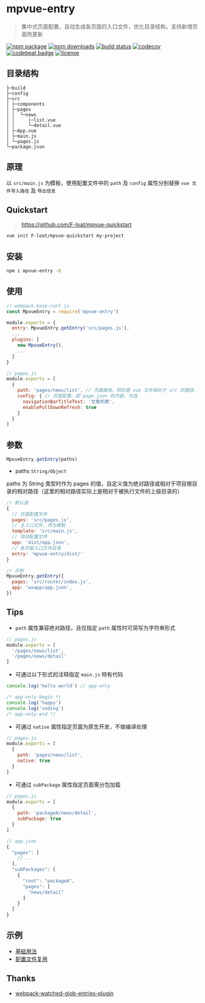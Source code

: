 # mpvue-entry

> 集中式页面配置，自动生成各页面的入口文件，优化目录结构，支持新增页面热更新

[![npm package](https://img.shields.io/npm/v/mpvue-entry.svg)](https://npmjs.org/package/mpvue-entry)
[![npm downloads](https://img.shields.io/npm/dw/mpvue-entry.svg)](https://npmjs.org/package/mpvue-entry)
[![build status](https://travis-ci.org/F-loat/mpvue-entry.svg?branch=master)](https://travis-ci.org/F-loat/mpvue-entry)
[![codecov](https://codecov.io/gh/F-loat/mpvue-entry/branch/master/graph/badge.svg)](https://codecov.io/gh/F-loat/mpvue-entry/branch/master)
[![codebeat badge](https://codebeat.co/badges/c51b57e4-c809-404e-a825-4271a8e2e01e)](https://codebeat.co/projects/github-com-f-loat-mpvue-entry-master)
[![license](https://img.shields.io/github/license/mashape/apistatus.svg)](https://github.com/F-loat/mpvue-entry/blob/master/LICENSE)

## 目录结构

```
├─build
├─config
├─src
│ ├─components
│ ├─pages
│ │  └─news
│ │     │─list.vue
│ │     └─detail.vue
│ ├─App.vue
│ ├─main.js
│ └─pages.js
└─package.json
```

## 原理

以 `src/main.js` 为模板，使用配置文件中的 `path` 及 `config` 属性分别替换 `vue 文件导入路径` 及 `导出信息`

## Quickstart

> https://github.com/F-loat/mpvue-quickstart

``` bash
vue init F-loat/mpvue-quickstart my-project
```

## 安装

``` bash
npm i mpvue-entry -D
```

## 使用

``` js
// webpack.base.conf.js
const MpvueEntry = require('mpvue-entry')

module.exports = {
  entry: MpvueEntry.getEntry('src/pages.js'),
  ...
  plugins: [
    new MpvueEntry(),
    ...
  ]
}
```

``` js
// pages.js
module.exports = [
  {
    path: 'pages/news/list', // 页面路径，同时是 vue 文件相对于 src 的路径，必填
    config: { // 页面配置，即 page.json 的内容，可选
      navigationBarTitleText: '文章列表',
      enablePullDownRefresh: true
    }
  }
]
```

## 参数

``` js
MpvueEntry.getEntry(paths)
```

* paths `String/Object`

paths 为 String 类型时作为 pages 的值，自定义值为绝对路径或相对于项目根目录的相对路径（这里的相对路径实际上是相对于被执行文件的上级目录的）

``` js
// 默认值
{
  // 页面配置文件
  pages: 'src/pages.js',
  // 主入口文件，作为模板
  template: 'src/main.js',
  // 项目配置文件
  app: 'dist/app.json',
  // 各页面入口文件目录
  entry: 'mpvue-entry/dist/'
}

// 示例
MpvueEntry.getEntry({
  pages: 'src/router/index.js',
  app: 'wxapp/app.json',
})
```

## Tips

* `path` 属性兼容绝对路径，且仅指定 `path` 属性时可简写为字符串形式

``` js
// pages.js
module.exports = [
  '/pages/news/list',
  '/pages/news/detail'
]
```

* 可通过以下形式的注释指定 `main.js` 特有代码

``` js
console.log('hello world') // app-only

/* app-only-begin */
console.log('happy')
console.log('coding')
/* app-only-end */
```

* 可通过 `native` 属性指定页面为原生开发，不做编译处理

``` js
// pages.js
module.exports = [
  {
    path: 'pages/news/list',
    native: true
  }
]
```

* 可通过 `subPackage` 属性指定页面需分包加载

``` js
// pages.js
module.exports = [
  {
    path: 'packageA/news/detail',
    subPackage: true
  }
]

// app.json
{
  "pages": [
    // ...
  ],
  "subPackages": [
    {
      "root": "packageA",
      "pages": [
        "news/detail"
      ]
    }
  ]
}
```

## 示例

* [基础用法](./examples/simple)
* [配置文件复用](./examples/vue-router)

## Thanks

* [webpack-watched-glob-entries-plugin](https://github.com/Milanzor/webpack-watched-glob-entries-plugin)
